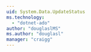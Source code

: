 ```yaml
---
uid: System.Data.UpdateStatus
ms.technology: 
  - "dotnet-ado"
author: "douglaslMS"
ms.author: "douglasl"
manager: "craigg"
---
```

